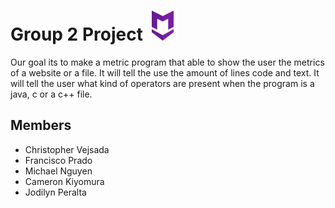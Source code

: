 # Group 2 Project ![alt text](https://github.com/adam-p/markdown-here/raw/master/src/common/images/icon48.png "Logo Title Text 1")
Our goal its to make a metric program that able to show the user the metrics of a website or a file. It will
tell the use the amount of lines code and text. It will tell the user what kind of operators are present when the program is a java, c or a c++ file.

## Members 
* Christopher Vejsada
* Francisco Prado
* Michael Nguyen
* Cameron Kiyomura
* Jodilyn Peralta


